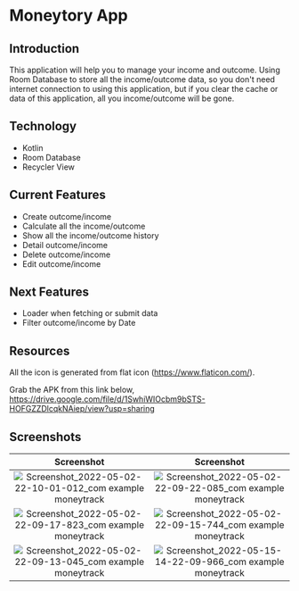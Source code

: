# Moneytory App

## Introduction
This application will help you to manage your income and outcome. Using Room Database to store all the income/outcome data, so you don't need internet connection to using this application, but if you clear the cache or data of this application, all you income/outcome will be gone.

## Technology
- Kotlin
- Room Database
- Recycler View

## Current Features
- Create outcome/income
- Calculate all the income/outcome
- Show all the income/outcome history
- Detail outcome/income
- Delete outcome/income
- Edit outcome/income

## Next Features
- Loader when fetching or submit data
- Filter outcome/income by Date

## Resources
All the icon is generated from flat icon (https://www.flaticon.com/).

Grab the APK from this link below,
https://drive.google.com/file/d/1SwhiWIOcbm9bSTS-HOFGZZDlcqkNAiep/view?usp=sharing

## Screenshots
Screenshot            |  Screenshot
:-------------------------:|:-------------------------:
![Screenshot_2022-05-02-22-10-01-012_com example moneytrack](https://user-images.githubusercontent.com/27923352/166406689-446e35da-b45b-4bfa-9b69-b7d2d7c068b2.jpg)  |  ![Screenshot_2022-05-02-22-09-22-085_com example moneytrack](https://user-images.githubusercontent.com/27923352/166406834-e171a279-cace-43e3-8595-8753c97fc9db.jpg)
![Screenshot_2022-05-02-22-09-17-823_com example moneytrack](https://user-images.githubusercontent.com/27923352/166406969-2b727e3b-6367-4e84-8a63-414ad2ceec0d.jpg) | ![Screenshot_2022-05-02-22-09-15-744_com example moneytrack](https://user-images.githubusercontent.com/27923352/166406978-2dc48970-c117-4905-8489-c1c827eda674.jpg)
![Screenshot_2022-05-02-22-09-13-045_com example moneytrack](https://user-images.githubusercontent.com/27923352/166407002-ee0f625e-bdd1-4018-8920-0aec14a74991.jpg) | ![Screenshot_2022-05-15-14-22-09-966_com example moneytrack](https://user-images.githubusercontent.com/27923352/168462074-9cf740d6-949a-4ef7-87cd-7bc63687d082.jpg)
